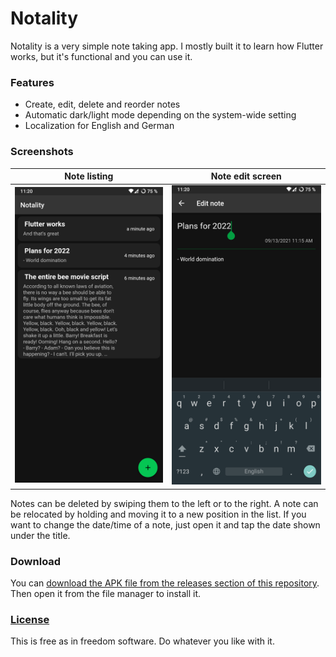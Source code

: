 # Notality
Notality is a very simple note taking app. I mostly built it to learn how Flutter works, but it's functional and you can use it.

### Features
* Create, edit, delete and reorder notes
* Automatic dark/light mode depending on the system-wide setting
* Localization for English and German

### Screenshots
|                       Note listing                        |                      Note edit screen                      |
| :-------------------------------------------------------: | :--------------------------------------------------------: |
| ![Note listing](.github/screenshots/listing.png?raw=true) | ![Mobile Menu](.github/screenshots/note-edit.png?raw=true) |

Notes can be deleted by swiping them to the left or to the right. A note can be relocated by holding and moving it to a new position in the list.
If you want to change the date/time of a note, just open it and tap the date shown under the title.

### Download
You can [download the APK file from the releases section of this repository](https://github.com/xarantolus/notality/releases/latest). Then open it from the file manager to install it.


### [License](LICENSE)
This is free as in freedom software. Do whatever you like with it.
